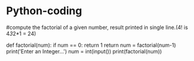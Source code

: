 # Python-coding
#compute the factorial of a given number, result printed in single line.(4! is 4*3*2*1 = 24)

def factorial(num):
  if num == 0:
    return 1
  return num = factorial(num-1)
  print('Enter an Integer...')
  num = int(input())
  print(factorial(num))

